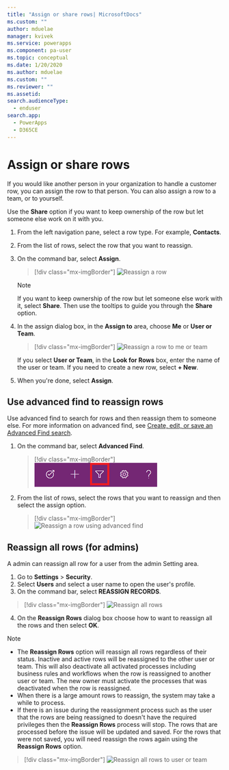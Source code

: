 ```yaml
---
title: "Assign or share rows| MicrosoftDocs"
ms.custom: ""
author: mduelae
manager: kvivek
ms.service: powerapps
ms.component: pa-user
ms.topic: conceptual
ms.date: 1/20/2020
ms.author: mduelae
ms.custom: ""
ms.reviewer: ""
ms.assetid: 
search.audienceType: 
  - enduser
search.app: 
  - PowerApps
  - D365CE
---
```

# Assign or share rows

If you would like another person in your organization to handle a customer row, you can assign the row to that person. You can also assign a row to a team, or to yourself.  

Use the **Share** option if you want to keep ownership of the row but let someone else work on it with you. 

1. From the left navigation pane, select a row type. For example, **Contacts**.

2. From the list of rows, select the row that you want to reassign.  
  
3. On the command bar, select **Assign**.

   > [!div class="mx-imgBorder"]
   > ![Reassign a row](media/assign1.png "Reassign a row")

   > [!NOTE]
   > If you want to keep ownership of the row but let someone else work with it, select **Share**. Then use the tooltips to guide you through the **Share** option. 
   
4. In the assign dialog box, in the **Assign to** area, choose **Me** or **User or Team**.

   > [!div class="mx-imgBorder"]
   > ![Reassign a row to me or team](media/assign2.png "Reassign a row me team")
  
   If you select **User or Team**, in the **Look for Rows** box, enter the name of the user or team. If you need to create a new row, select **+ New**.
  
5. When you're done, select **Assign**.

## Use advanced find to reassign rows

Use advanced find to search for rows and then reassign them to someone else. For more information on advanced find, see [Create, edit, or save an Advanced Find search](advanced-find.md).


1. On the command bar, select **Advanced Find**.

   > [!div class="mx-imgBorder"]
   > ![Advanced find](media/assign3.png "advacned find")
   
2. From the list of rows, select the rows that you want to reassign and then select the assign option.

   > [!div class="mx-imgBorder"]
   > ![Reassign a row using advanced find](media/assign4.png "Reassign a row using advacned find")
   
 
 ## Reassign all rows (for admins)
 
 A admin can reassign all row for a user from the admin Setting area.
 
 1. Go to **Settings** > **Security**.
 2. Select **Users** and select a user name to open the user's profile.
 3. On the command bar, select **REASSIGN RECORDS**.
 
   > [!div class="mx-imgBorder"]
   > ![Reassign all rows](media/assign5.png "Reassign all rows")
   
 4. On the **Reassign Rows** dialog box choose how to want to reassign all the rows and then select **OK**.
 
  > [!NOTE]
   > - The **Reassign Rows** option will reassign all rows regardless of their status. Inactive and active rows will be reassigned to the other user or team. This will also deactivate all activated processes including business rules and workflows when the row is reassigned to another user or team. The new owner must activate the processes that was deactivated when the row is reassigned.  
   > - When there is a large amount rows to reassign, the system may take a while to process. 
   > - If there is an issue during the reassignment process such as the user that the rows are being reassigned to doesn't have the required privileges then the **Reassign Rows** process will stop. The rows that are processed before the issue will be updated and saved. For the rows that were not saved, you will need reassign the rows again using the **Reassign Rows** option.
   
 
   > [!div class="mx-imgBorder"]
   > ![Reassign all rows to user or team](media/assign6.png "Reassign all rows to user or team")
 

